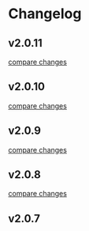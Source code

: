 # Changelog


## v2.0.11

[compare changes](https://github.com/gyxoBka/nuxt-breakpoints-media/compare/v2.0.10...v2.0.11)

## v2.0.10

[compare changes](https://github.com/gyxoBka/nuxt-breakpoints-media/compare/v2.0.9...v2.0.10)

## v2.0.9

[compare changes](https://github.com/gyxoBka/nuxt-breakpoints-media/compare/v2.0.8...v2.0.9)

## v2.0.8

[compare changes](https://github.com/gyxoBka/nuxt-breakpoints-media/compare/v2.0.7...v2.0.8)

## v2.0.7

